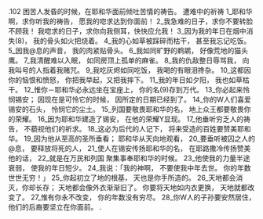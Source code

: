 .102 
困苦人发昏的时候，在耶和华面前倾吐苦情的祷告。 
遭难中的祈祷 
1_耶和华啊，求你听我的祷告， 
愿我的唿求达到你面前！ 
2_我急难的日子，求你不要转脸不顾我！ 
我唿求的日子，求你向我侧耳，快快应允我！ 
3_因为我的年日在烟中消失(8)， 
我的骨头如火把烧着。 
4_我的心如草被踩碎而枯干， 
甚至我忘记吃饭。 
5_因我@息的声音， 
我的肉紧贴骨头。 
6_我如同旷野的鹈鹕， 
好像荒地的猫头鹰。 
7_我清醒难以入眠， 
如同房顶上孤单的麻雀。 
8_我的仇敌整日辱骂我， 
向我叫号的人指着我赌咒。 
9_我吃灰烬如同吃饭， 
我喝的有眼泪搀杂。 
10_这都因你的恼恨和愤怒， 
你把我举起，又把我摔下。 
11_我的年日如夕阳， 
我也如草枯干。 
12_惟你－耶和华必永远坐在宝座上， 
你的名(9)存到万代。 
13_你必起来怜悯锡安； 
因现在是可怜它的时候， 
因所定的日期已经到了。 
14_你的W人们喜爱锡安的石头， 
怜悯它的尘土。 
15_列国要敬畏耶和华的名， 
地上众王都要敬畏你的荣耀。 
16_因为耶和华建造了锡安， 
在他的荣耀Y显现。 
17_他垂听穷乏人的祷告， 
不藐视他们的祈求。 
18_这必为后代的人记下， 
将来受造的百姓要赞美耶和华。 
19_因为他从至高的圣所垂看； 
耶和华从天向地观看， 
20_要垂听被囚之人的@息， 
要释放将死的人， 
21_使人在锡安传扬耶和华的名， 
在耶路撒冷传扬赞美他的话， 
22_就是在万民和列国 
聚集事奉耶和华的时候。 
23_他使我的力量半途衰弱， 
使我的年日短少。 
24_我说：「我的神啊， 
不要使我中年去世。 
你的年数世世无穷！」 
25_你起初立了地的根基， 
天也是你手所造的。 
26_天地都会消灭，你却长存； 
天地都会像外衣渐渐旧了。 
你要将天地如内衣更换， 
天地就都改变了。 
27_惟有你永不改变， 
你的年数没有穷尽。 
28_你W人的子孙要安然居住， 
他们的后裔要坚立在你面前。 
.
